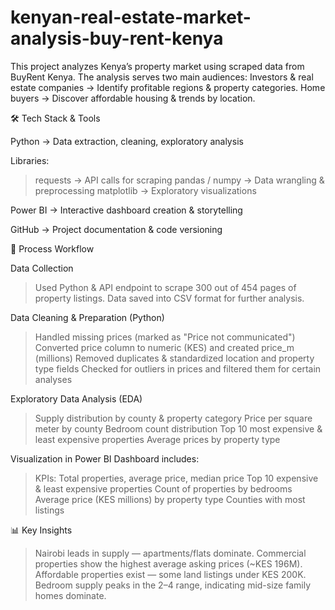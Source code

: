 # kenyan-real-estate-market-analysis-buy-rent-kenya
This project analyzes Kenya’s property market using scraped data from BuyRent Kenya. The analysis serves two main audiences:  Investors &amp; real estate companies → Identify profitable regions &amp; property categories.  Home buyers → Discover affordable housing &amp; trends by location.

🛠 Tech Stack & Tools

Python → Data extraction, cleaning, exploratory analysis

Libraries:
>requests → API calls for scraping
>pandas / numpy → Data wrangling & preprocessing
>matplotlib → Exploratory visualizations

Power BI → Interactive dashboard creation & storytelling

GitHub → Project documentation & code versioning

📂 Process Workflow

Data Collection
>Used Python & API endpoint to scrape 300 out of 454 pages of property listings.
>Data saved into CSV format for further analysis.

Data Cleaning & Preparation (Python)
>Handled missing prices (marked as "Price not communicated")
>Converted price column to numeric (KES) and created price_m (millions)
>Removed duplicates & standardized location and property type fields
>Checked for outliers in prices and filtered them for certain analyses

Exploratory Data Analysis (EDA)
>Supply distribution by county & property category
>Price per square meter by county
>Bedroom count distribution
>Top 10 most expensive & least expensive properties
>Average prices by property type

Visualization in Power BI Dashboard includes:
>KPIs: Total properties, average price, median price
>Top 10 expensive & least expensive properties
>Count of properties by bedrooms
>Average price (KES millions) by property type
>Counties with most listings

📊 Key Insights

> Nairobi leads in supply — apartments/flats dominate.
> Commercial properties show the highest average asking prices (~KES 196M).
> Affordable properties exist — some land listings under KES 200K.
> Bedroom supply peaks in the 2–4 range, indicating mid-size family homes dominate.

